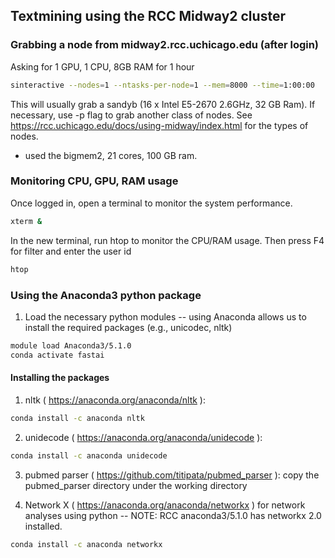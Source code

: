 ## Textmining using the RCC Midway2 cluster

### Grabbing a node from midway2.rcc.uchicago.edu (after login)
Asking for 1 GPU, 1 CPU, 8GB RAM for 1 hour
```sh
sinteractive --nodes=1 --ntasks-per-node=1 --mem=8000 --time=1:00:00
```
This will usually grab a sandyb	(16 x Intel E5-2670 2.6GHz, 32 GB Ram). If necessary, use -p flag to grab another class of nodes.
See https://rcc.uchicago.edu/docs/using-midway/index.html for the types of nodes.

* used the bigmem2, 21 cores, 100 GB ram.

### Monitoring CPU, GPU, RAM usage
Once logged in, open a terminal to monitor the system performance.
```sh
xterm &
```
In the new terminal, run htop to monitor the CPU/RAM usage. Then press F4 for filter and enter the user id
```sh
htop
```

### Using the Anaconda3 python package
1. Load the necessary python modules -- using Anaconda allows us to install the required packages (e.g., unicodec, nltk)
```sh
module load Anaconda3/5.1.0
conda activate fastai
```

#### Installing the packages ####
1. nltk ( https://anaconda.org/anaconda/nltk ):
```sh
conda install -c anaconda nltk
```

2. unidecode ( https://anaconda.org/anaconda/unidecode ): 
```sh
conda install -c anaconda unidecode
```

3. pubmed parser ( https://github.com/titipata/pubmed_parser ): copy the pubmed_parser directory under the working directory

4. Network X ( https://anaconda.org/anaconda/networkx ) for network analyses using python
-- NOTE: RCC anaconda3/5.1.0 has networkx 2.0 installed. 
```sh
conda install -c anaconda networkx
```
